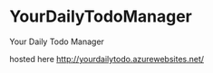YourDailyTodoManager
====================

Your Daily Todo Manager

hosted here
http://yourdailytodo.azurewebsites.net/
